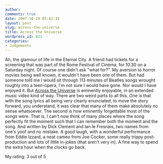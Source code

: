 ```yaml
---
author:
comments: true
date: 2007-10-29 05:41:11
layout: post
slug: across-the-universe
title: Across the Universe
wordpress_id: 831
categories:
- Judgements
---
```


Ah, the glamour of life in the Eternal City. A friend had tickets for a screening that was part of the Rome Festival of Cinema, for 10.30 on a Saturday night. Of course one didn't ask "what for?". My aversion to horror movies being well known, it wouldn't have been one of them. But had someone told me I would sit through 113 minutes of Beatles songs wrought roughly into a teen-opera, I'm not sure I would have gone. Nor would I have enjoyed it. But [Across the Universe](http://imdb.com/title/tt0445922/) is eminently enjoyable, in an extended music video kind of way. There are two weird parts to all this. One is that with the song lyrics all being very clearly enunciated, to move the story forward, you understand, it was clear that many of them make absolutely no sense whatsoever. The second is how eminently forgettable most of the songs were. That is, I can't now think of many places where the song perfectly fit the moment such that I can remember both the moment and the song. And written by Dick Clement and Ian le Fresnais, two names from one's yoof and no mistake. A good laugh, with a wonderful performance from Eddie Izzard, a neat cameo from Joe Cocker, some really trippy post-production and lots of little in-jokes (that aren't very in). A fine way to spend the extra hour when the clocks go back.

My rating: 3 out of 5
